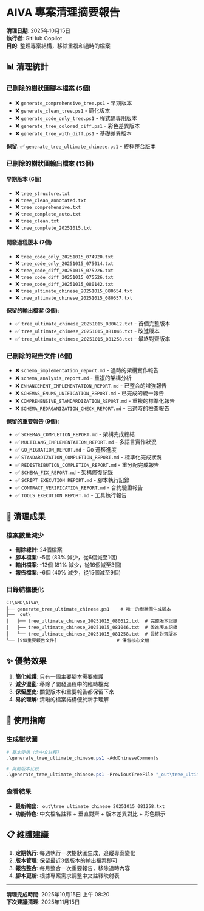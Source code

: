 # AIVA 專案清理摘要報告

**清理日期**: 2025年10月15日  
**執行者**: GitHub Copilot  
**目的**: 整理專案結構，移除重複和過時的檔案

## 📊 清理統計

### 已刪除的樹狀圖腳本檔案 (5個)
- ❌ `generate_comprehensive_tree.ps1` - 早期版本
- ❌ `generate_clean_tree.ps1` - 簡化版本  
- ❌ `generate_code_only_tree.ps1` - 程式碼專用版本
- ❌ `generate_tree_colored_diff.ps1` - 彩色差異版本
- ❌ `generate_tree_with_diff.ps1` - 基礎差異版本

**保留**: ✅ `generate_tree_ultimate_chinese.ps1` - 終極整合版本

### 已刪除的樹狀圖輸出檔案 (13個)
#### 早期版本 (6個)
- ❌ `tree_structure.txt`
- ❌ `tree_clean_annotated.txt` 
- ❌ `tree_comprehensive.txt`
- ❌ `tree_complete_auto.txt`
- ❌ `tree_clean.txt`
- ❌ `tree_complete_20251015.txt`

#### 開發過程版本 (7個)
- ❌ `tree_code_only_20251015_074920.txt`
- ❌ `tree_code_only_20251015_075014.txt`
- ❌ `tree_code_diff_20251015_075226.txt`
- ❌ `tree_code_diff_20251015_075526.txt`
- ❌ `tree_code_diff_20251015_080142.txt`
- ❌ `tree_ultimate_chinese_20251015_080654.txt`
- ❌ `tree_ultimate_chinese_20251015_080657.txt`

**保留的輸出檔案 (3個)**:
- ✅ `tree_ultimate_chinese_20251015_080612.txt` - 首個完整版本
- ✅ `tree_ultimate_chinese_20251015_081046.txt` - 改進版本
- ✅ `tree_ultimate_chinese_20251015_081258.txt` - 最終對齊版本

### 已刪除的報告文件 (6個)
- ❌ `schema_implementation_report.md` - 過時的架構實作報告
- ❌ `schema_analysis_report.md` - 重複的架構分析
- ❌ `ENHANCEMENT_IMPLEMENTATION_REPORT.md` - 已整合的增強報告
- ❌ `SCHEMAS_ENUMS_UNIFICATION_REPORT.md` - 已完成的統一報告
- ❌ `COMPREHENSIVE_STANDARDIZATION_REPORT.md` - 重複的標準化報告
- ❌ `SCHEMA_REORGANIZATION_CHECK_REPORT.md` - 已過時的檢查報告

**保留的重要報告 (9個)**:
- ✅ `SCHEMAS_COMPLETION_REPORT.md` - 架構完成總結
- ✅ `MULTILANG_IMPLEMENTATION_REPORT.md` - 多語言實作狀況
- ✅ `GO_MIGRATION_REPORT.md` - Go 遷移進度
- ✅ `STANDARDIZATION_COMPLETION_REPORT.md` - 標準化完成狀況
- ✅ `REDISTRIBUTION_COMPLETION_REPORT.md` - 重分配完成報告
- ✅ `SCHEMA_FIX_REPORT.md` - 架構修復記錄
- ✅ `SCRIPT_EXECUTION_REPORT.md` - 腳本執行記錄
- ✅ `CONTRACT_VERIFICATION_REPORT.md` - 合約驗證報告
- ✅ `TOOLS_EXECUTION_REPORT.md` - 工具執行報告

## 🎯 清理成果

### 檔案數量減少
- **刪除總計**: 24個檔案
- **腳本檔案**: -5個 (83% 減少，從6個減至1個)
- **輸出檔案**: -13個 (81% 減少，從16個減至3個)  
- **報告檔案**: -6個 (40% 減少，從15個減至9個)

### 目錄結構優化
```
C:\AMD\AIVA\
├── generate_tree_ultimate_chinese.ps1    # 唯一的樹狀圖生成腳本
├── _out\
│   ├── tree_ultimate_chinese_20251015_080612.txt  # 完整版本記錄
│   ├── tree_ultimate_chinese_20251015_081046.txt  # 改進版本記錄  
│   └── tree_ultimate_chinese_20251015_081258.txt  # 最終對齊版本
└── [9個重要報告文件]                      # 保留核心文檔
```

## ✨ 優勢效果

1. **簡化維護**: 只有一個主要腳本需要維護
2. **減少混亂**: 移除了開發過程中的臨時檔案
3. **保留歷史**: 關鍵版本和重要報告都保留下來
4. **易於理解**: 清晰的檔案結構便於新手理解

## 🔧 使用指南

### 生成樹狀圖
```powershell
# 基本使用（含中文註釋）
.\generate_tree_ultimate_chinese.ps1 -AddChineseComments

# 與前版本比較
.\generate_tree_ultimate_chinese.ps1 -PreviousTreeFile "_out\tree_ultimate_chinese_20251015_081258.txt" -AddChineseComments
```

### 查看結果
- **最新輸出**: `_out\tree_ultimate_chinese_20251015_081258.txt`
- **功能特色**: 中文檔名註釋 + 垂直對齊 + 版本差異對比 + 彩色顯示

## 📋 維護建議

1. **定期執行**: 每週執行一次樹狀圖生成，追蹤專案變化
2. **版本管理**: 保留最近3個版本的輸出檔案即可
3. **報告整合**: 每月整合一次重要報告，移除過時內容
4. **腳本更新**: 根據專案需求調整中文註釋映射表

---

**清理完成時間**: 2025年10月15日 上午 08:20  
**下次建議清理**: 2025年11月15日